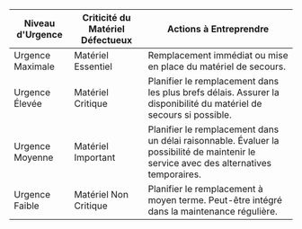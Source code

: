 | Niveau d'Urgence | Criticité du Matériel Défectueux | Actions à Entreprendre                   |
|-------------------|----------------------------------|----------------------------------------|
| Urgence Maximale  | Matériel Essentiel                | Remplacement immédiat ou mise en place du matériel de secours. |
| Urgence Élevée    | Matériel Critique                 | Planifier le remplacement dans les plus brefs délais. Assurer la disponibilité du matériel de secours si possible. |
| Urgence Moyenne   | Matériel Important                | Planifier le remplacement dans un délai raisonnable. Évaluer la possibilité de maintenir le service avec des alternatives temporaires. |
| Urgence Faible    | Matériel Non Critique             | Planifier le remplacement à moyen terme. Peut-être intégré dans la maintenance régulière. |
